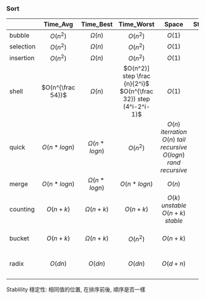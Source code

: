 ### Sort

|           |     Time_Avg      |  Time_Best  |                             Time_Worst                              |                                      Space                                       | Stability | Note                 |
| :-------- | :---------------: | :---------: | :-----------------------------------------------------------------: | :------------------------------------------------------------------------------: | :-------: | -------------------- |
| bubble    |     $O(n^2)$      |   $Ω(n)$    |                              $O(n^2)$                               |                                      $O(1)$                                      |    $Y$    |                      |
| selection |     $O(n^2)$      |   $Ω(n)$    |                              $O(n^2)$                               |                                      $O(1)$                                      |    $N$    |                      |
| insertion |     $O(n^2)$      |   $Ω(n)$    |                              $O(n^2)$                               |                                      $O(1)$                                      |    $Y$    |                      |
| shell     | $O(n^{\frac 54})$ |   $Ω(n)$    | $O(n^2)] step \frac {n}{2^i}$<br>$O(n^{\frac 32}) step (4^i-2^i-1)$ |                                      $O(1)$                                      |    $N$    |                      |
| quick     |    $O(n*logn)$    | $Ω(n*logn)$ |                              $O(n^2)$                               | $O(n)$ $iterration$<br>$O(n)$ $tail$ $recursive$<br>$O(logn)$ $rand$ $recursive$ |    $N$    |                      |
| merge     |    $O(n*logn)$    | $Ω(n*logn)$ |                             $O(n*logn)$                             |                                      $O(n)$                                      |    $Y$    |                      |
| counting  |     $O(n+k)$      |  $Ω(n+k)$   |                              $O(n+k)$                               |                      $O(k)$ $unstable$<br>$O(n+k)$ $stable$                      |    $Y$    | $k: value$ $number$  |
| bucket    |     $O(n+k)$      |  $Ω(n+k)$   |                              $O(n^2)$                               |                                     $O(n+k)$                                     |    $Y$    | $k: bucket$ $number$ |
| radix     |      $O(dn)$      |   $O(dn)$   |                               $O(dn)$                               |                                     $O(d+n)$                                     |     Y     | $d: digits$ $number$ |
|           |                   |             |                                                                     |                                                                                  |           |                      |

Stablility 穩定性: 
相同值的位置, 在排序前後, 順序是否一樣